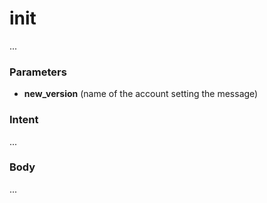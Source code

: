 <h1 class="contract">init</h1>
...

### Parameters

* **new_version** (name of the account setting the message)

### Intent

...

### Body

...
